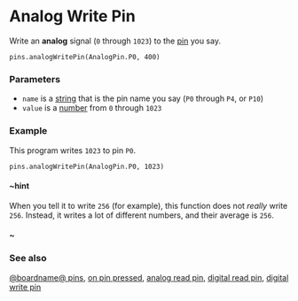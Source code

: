 # Analog Write Pin

Write an **analog** signal (`0` through `1023`) to the
[pin](/device/pins) you say.

```sig
pins.analogWritePin(AnalogPin.P0, 400)
```

### Parameters

* ``name`` is a [string](/reference/types/string) that is the pin name you say (`P0` through `P4`, or `P10`)
* ``value`` is a [number](/reference/types/number) from `0` through `1023`

### Example

This program writes `1023` to pin `P0`.

```blocks
pins.analogWritePin(AnalogPin.P0, 1023)
```

#### ~hint

When you tell it to write `256` (for example), this function does not
_really_ write `256`.  Instead, it writes a lot of different numbers,
and their average is `256`.

#### ~

### See also

[@boardname@ pins](/device/pins), [on pin pressed](/reference/input/on-pin-pressed), [analog read pin](/reference/pins/analog-read-pin), [digital read pin](/reference/pins/digital-read-pin), [digital write pin](/reference/pins/digital-write-pin)


